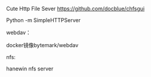Cute Http File Sever https://github.com/docblue/chfsgui

Python -m SimpleHTTPServer



webdav：

docker镜像bytemark/webdav

nfs:

hanewin nfs server